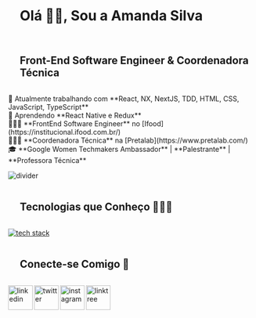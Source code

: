 
<!-- h1 without bottom border -->
<div id="user-content-toc">
  <ul align="left">
    <summary><h1 style="display: inline-block">Olá 👋🏾, Sou a Amanda Silva</h1></summary>
  </ul>
</div>

<!-- h2 without bottom border -->
<div id="user-content-toc">
  <ul align="left">
    <summary><h2 style="display: inline-block">Front-End Software Engineer & Coordenadora Técnica</h2></summary>
  </ul>
</div>

<!-- Intro start -->
<p align="left">
  🔭 Atualmente trabalhando com **React, NX, NextJS, TDD, HTML, CSS, JavaScript, TypeScript**<br>
  🌱 Aprendendo **React Native e Redux**<br>
  👩🏾‍💻 **FrontEnd Software Engineer** no [Ifood](https://institucional.ifood.com.br/)<br>
  👩🏾‍💻 **Coordenadora Técnica** na [Pretalab](https://www.pretalab.com/)<br>
  🎓 **Google Women Techmakers Ambassador** | **Palestrante** | **Professora Técnica**
</p>
<!-- Intro end -->

<!-- horizontal divider -->
<img src="https://user-images.githubusercontent.com/73097560/115834477-dbab4500-a447-11eb-908a-139a6edaec5c.gif" alt="divider" />

<!-- h2 without bottom border -->
<div id="user-content-toc">
  <ul align="left">
    <summary><h2 style="display: inline-block">Tecnologias que Conheço 👨🏾‍💻</h2></summary>
  </ul>
</div>
<!-- Tech stack icons -->
<p align="left">
  <a href="https://skillicons.dev">
    <img src="https://skillicons.dev/icons?i=git,bootstrap,css,github,html,java,js,materialui,nextjs,nodejs,react,tailwind,ts,vscode&perline=14" alt="tech stack" />
  </a>
</p>

<!-- h2 without bottom border -->
<div id="user-content-toc">
  <ul align="left">
    <summary><h2 style="display: inline-block">Conecte-se Comigo 🤝</h2></summary>
  </ul>
</div>
<!-- Icons and links -->
<p align="left">
  <a href="https://www.linkedin.com/in/amanda-silva-dev/" target="blank"><img align="left" src="https://user-images.githubusercontent.com/88904952/234979284-68c11d7f-1acc-4f0c-ac78-044e1037d7b0.png" alt="linkedin" height="50" width="50" /></a>
  <a href="https://twitter.com/amanda_dev" target="blank"><img align="left" src="https://user-images.githubusercontent.com/88904952/234980676-61bfb021-ecc8-48f7-88e6-34c1b06c4a58.png" alt="twitter" height="50" width="50" /></a>
  <a href="https://www.instagram.com/amanda_dev/" target="blank"><img align="left" src="https://user-images.githubusercontent.com/88904952/234981169-2dd1e58f-4b7e-468c-8213-034ba62156c3.png" alt="instagram" height="50" width="50" /></a>
  <a href="https://linktr.ee/Afront_Tech" target="blank"><img align="left" src="https://user-images.githubusercontent.com/88904952/234982196-562aea17-5532-4550-8c08-1c7cb994a541.png" alt="linktree" height="50" width="50" /></a>
</p>
